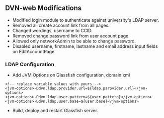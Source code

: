 ## DVN-web Modifications

* Modified login module to authenticate against university's LDAP server.
* Removed all create account link from all pages.
* Changed wordings, username to CCID.
* Removed change password link from user account page.
* Allowed only networkAdmin to be able to change password.
* Disabled username, firstname, lastname and email address input fields on EditAccountPage.

### LDAP Configuration

* Add JVM Options on Glassfish configuration, domain.xml
```
<!-- replace variable values with yours -->
<jvm-options>-Ddvn.ldap.provider.url=${ldap.parovider.url}</jvm-options>
<jvm-options>-Ddvn.ldap.user.pattern=${user.pattern}</jvm-options>
<jvm-options>-Ddvn.ldap.user.base=${user.base}</jvm-options>
```
* Build, deploy and restart Glassfish server.
	
	